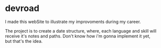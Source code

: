 # devroad
I made this webSite to illustrate my improvoments during my career. 

The project is to create a date structure, where, each language and skill will receive it's notes and paths. 
Don't know how i'm gonna implement it yet, but that's the idea.
